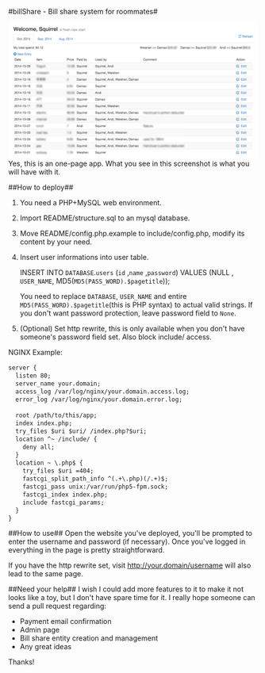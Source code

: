 #billShare - Bill share system for roommates#

![UI](./README/example.png)
Yes, this is an one-page app. What you see in this screenshot is what you will have with it.

##How to deploy##
1. You need a PHP+MySQL web environment.
2. Import README/structure.sql to an mysql database.
3. Move README/config.php.example to include/config.php, modify its content by your need.
4. Insert user informations into user table.

    INSERT INTO  `DATABASE`.`users` (`id` ,`name` ,`password`) VALUES (NULL ,  `USER_NAME`, MD5(`MD5(PASS_WORD).$pagetitle`));
  
    You need to replace `DATABASE`, `USER_NAME` and entire `MD5(PASS_WORD).$pagetitle`(this is PHP syntax) to actual valid strings. If you don't want password protection, leave password field to `None`.
5. (Optional) Set http rewrite, this is only available when you don't have someone's password field set. Also block include/ access.

NGINX Example:

    server {
      listen 80;
      server_name your.domain;
      access_log /var/log/nginx/your.domain.access.log;
      error_log /var/log/nginx/your.domain.error.log;

      root /path/to/this/app;
      index index.php;
      try_files $uri $uri/ /index.php?$uri;
      location ^~ /include/ {
        deny all;
      }
      location ~ \.php$ {
        try_files $uri =404;
        fastcgi_split_path_info ^(.+\.php)(/.+)$;
        fastcgi_pass unix:/var/run/php5-fpm.sock;
        fastcgi_index index.php;
        include fastcgi_params;
      }
    }


##How to use##
Open the website you've deployed, you'll be prompted to enter the username and password (if necessary). Once you've logged in everything in the page is pretty straightforward.

If you have the http rewrite set, visit http://your.domain/username will also lead to the same page.

##Need your help##
I wish I could add more features to it to make it not looks like a toy, but I don't have spare time for it. I really hope someone can send a pull request regarding:

* Payment email confirmation
* Admin page
* Bill share entity creation and management
* Any great ideas

Thanks!
